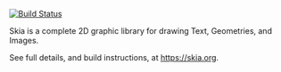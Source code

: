 [![Build Status](https://dev.azure.com/prometheansacrifice/tmp-esy-skia/_apis/build/status/prometheansacrifice.esy-skia?branchName=master)](https://dev.azure.com/prometheansacrifice/tmp-esy-skia/_build/latest?definitionId=15&branchName=master)


Skia is a complete 2D graphic library for drawing Text, Geometries, and Images.

See full details, and build instructions, at https://skia.org.
